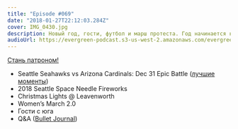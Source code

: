 ```yaml
---
title: "Episode #069"
date: "2018-01-27T22:12:03.284Z"
cover: IMG_0430.jpg
description: Новый год, гости, футбол и марш протеста. Год начинается как надо!
audioUrl: https://evergreen-podcast.s3-us-west-2.amazonaws.com/evergreen069.mp3
---
```


[Стань патроном!](https://patreon.com/podtema)

- Seattle Seahawks vs Arizona Cardinals: Dec 31 Epic Battle ([лучшие моменты](https://www.youtube.com/watch?v=qMyBtMf0JxY))
- 2018 Seattle Space Needle Fireworks
- Christmas Lights @ Leavenworth
- Women’s March 2.0
- Гости с юга
- Q&A ([Bullet Journal](http://bulletjournal.com/))
